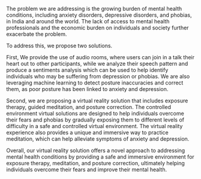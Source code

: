 The problem we are addressing is the growing burden of mental health conditions, including anxiety disorders, depressive disorders, and phobias, in India and around the world. The lack of access to mental health professionals and the economic burden on individuals and society further exacerbate the problem.

To address this, we propose two solutions.

First, We provide the use of audio rooms, where users can join in a talk their heart out to other participants, while we analyze their speech pattern and produce a sentiments analysis which can be used to help identify individuals who may be suffering from depression or phobias. We are also leveraging machine learning to detect posture inaccuracies and correct them, as poor posture has been linked to anxiety and depression.

Second, we are proposing a virtual reality solution that includes exposure therapy, guided meditation, and posture correction. The controlled environment virtual solutions are designed to help individuals overcome their fears and phobias by gradually exposing them to different levels of difficulty in a safe and controlled virtual environment. The virtual reality experience also provides a unique and immersive way to practice meditation, which can help alleviate symptoms of anxiety and depression.

Overall, our virtual reality solution offers a novel approach to addressing mental health conditions by providing a safe and immersive environment for exposure therapy, meditation, and posture correction, ultimately helping individuals overcome their fears and improve their mental health.
